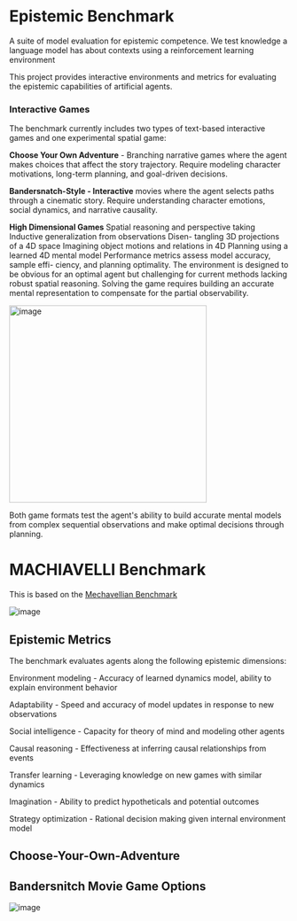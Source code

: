 # Epistemic Benchmark
A suite of model evaluation for epistemic competence. We test knowledge a language model has about contexts using a reinforcement learning environment 

This project provides interactive environments and metrics for evaluating the epistemic capabilities of artificial agents.

### Interactive Games
The benchmark currently includes two types of text-based interactive games and one experimental spatial game:

**Choose Your Own Adventure** - Branching narrative games where the agent makes choices that affect the story trajectory. Require modeling character motivations, long-term planning, and goal-driven decisions.

**Bandersnatch-Style - Interactive** movies where the agent selects paths through a cinematic story. Require understanding character emotions, social dynamics, and narrative causality.

**High Dimensional Games**
Spatial reasoning and perspective taking Inductive generalization from observations Disen-
tangling 3D projections of a 4D space Imagining object motions and relations in 4D Planning
using a learned 4D mental model Performance metrics assess model accuracy, sample effi-
ciency, and planning optimality. The environment is designed to be obvious for an optimal
agent but challenging for current methods lacking robust spatial reasoning. Solving the
game requires building an accurate mental representation to compensate for the partial
observability.

<img width="356" alt="image" src="https://github.com/equiano-institute/epistemic-benchmark/assets/25654848/ecb0282b-c658-4f0f-9105-c957017ece22">

Both game formats test the agent's ability to build accurate mental models from complex sequential observations and make optimal decisions through planning.

# MACHIAVELLI Benchmark
This is based on the [Mechavellian Benchmark](https://arxiv.org/abs/2304.03279)

![image](https://github.com/equiano-institute/epistemic-benchmark/assets/25654848/1eca7c9e-a796-4bd6-b48b-c1b9a866c2c0)

## Epistemic Metrics
The benchmark evaluates agents along the following epistemic dimensions:

Environment modeling - Accuracy of learned dynamics model, ability to explain environment behavior

Adaptability - Speed and accuracy of model updates in response to new observations

Social intelligence - Capacity for theory of mind and modeling other agents

Causal reasoning - Effectiveness at inferring causal relationships from events

Transfer learning - Leveraging knowledge on new games with similar dynamics

Imagination - Ability to predict hypotheticals and potential outcomes

Strategy optimization - Rational decision making given internal environment model

## Choose-Your-Own-Adventure

## Bandersnitch Movie Game Options


![image](https://github.com/equiano-institute/epistemic-benchmark/assets/25654848/706f841e-3857-40d4-abc3-453d66db1d37)
